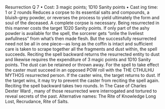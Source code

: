 Resurrection Q 7
• Cost:  3 magic points; 1D10 Sanity points
•
 Cast
ing time: 1 or 2 rounds
Reduces a corpse to its essential salts and compounds, 
a bluish-grey powder, or reverses the process to yield 
ultimately the form and soul of the deceased. A complete 
corpse is necessary. Being resurrected in this manner costs 
the target 1D20 Sanity points.
If only part of the ashy powder is available for the spell, 
the sorcerer gets “onlie the liveliest awfullness” from what’s 
then made flesh. But the successfully resurrected need 
not be all in one piece—as long as the coffin is intact and 
sufficient care is taken to scrape together all the fragments 
and dust within, the spell succeeds.
Reciting the spell backward returns the resurrected 
entity to dust and likewise requires the expenditure of 
3 magic points and 1D10 Sanity points. The dust can be 
retained or thrown away. For the spell to take effect the 
caster must succeed in an opposed POW roll with the 
THE CTHULHU MYTHOS
resurrected person. If the caster wins, the target returns 
to dust. If the target wins, it may try to prevent the caster 
from reciting the spell again. Reciting the spell backward 
takes two rounds. In The Case of Charles Dexter Ward , 
many of those resurrected were interrogated and tortured 
to reveal secrets of the past.
Alternative names: The Rite of Knowledge Long Lost, 
Recrudance, Rite of Salts.

